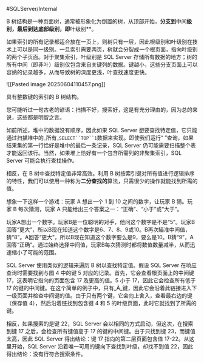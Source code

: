 #SQLServer/Internal 


B 树结构是一种页面树，通常被形象化为倒置的树，从顶部开始，**分支到**中间**级别，最后到达底部级别，即**叶级别**。

如果索引的所有记录都适合放在一页上，则树只有一层，因此根级别和叶级别在技术上可以是同一级别。一旦索引需要两页，树就会分裂成一个根页面，指向叶级别的两个子页面。对于聚集索引，叶级别是 SQL Server 存储所有数据的地方；树的所有中间（即非叶）级别仅包含来自关键列的数据。键越小，这些分支页面上可以容纳的记录越多，从而导致树的深度更浅，叶查找速度更快。

![[Pasted image 20250604110457.png]]

具有整数键的索引的 B 树结构。


您可能听过一句古老的谚语：扫描不好，搜索好，这是有充分理由的，因为总的来说，这些都是明智之言。

如前所述，堆中的数据没有顺序，因此如果 SQL Server 想要查找特定值，它只能通过扫描堆中的_所有_`SELECT``TOP``1`数据来实现。即使我们运行“ ”查询，如果结果集的第一行恰好是堆中的最后一条记录，SQL Server 仍可能需要扫描整个表才能返回该行。当然，如果堆上恰好有一个包含所需列的非聚集索引，SQL Server 可能会执行查找操作。

相反，在 B 树中查找特定值非常高效。利用 B 树按索引键对所有值进行逻辑排序的特性，我们可以使用一种称为**二分查找的**算法，只需很少的操作就能找到所需的值。

想象一下这样一个游戏：玩家 A 想出一个 1 到 10 之间的数字，让玩家 B 猜。玩家 B 每次猜测，玩家 A 只能给出三个答案之一：“正确”、“小于”或“大于”。

玩家A想出一个数字。玩家B是一位聪明的对手，他问这个数字是不是“5”。玩家B回答“更大”，所以B现在知道这个数字是6、7、8、9或10。B再次瞄准中间值，猜“8”。A回答“更大”，所以B现在知道这个数字要么是9，要么是10。B猜“9”，A回答“正确”。通过始终选择中间值，玩家B每次猜测时都将数值数量减半，从而迅速缩小了可能的范围。

SQL Server 使用类似的逻辑来遍历 B 树以查找特定值。假设 SQL Server 在响应查询时需要找到与图 4 中的键 5 对应的记录。首先，它会查看根页面上的中间键 17，这表明它指向的页面包含 17 及更高的值。5 小于 17，因此它会检查所有低于 17 的键的中间键。在这个简单的例子中，只有_Ã_键，因此它会沿着此链接进入下一级页面并检查中间键的值。由于只有两个键，它会向上舍入，查看最右边的键（保存值 4），然后沿着链找到包含键 4 和 5 的叶级页面，此时它就找到了所需的键。

相反，如果搜索的是键 22，SQL Server 会以相同的方式启动，但这次，在搜索到键 17 之后，会检查所有键值高于 17 的键的中间键。由于只找到键 23，而键值太高，因此 SQL Server 得出结论：键 17 指向的第二层页面包含值 17-22。从这里开始，SQL Server 沿着唯一可用的键向下查找到叶级，却找不到值 22，因此得出结论：没有行符合搜索条件。

